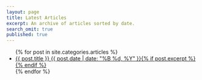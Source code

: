 ```yaml
---
layout: page
title: Latest Articles
excerpt: An archive of articles sorted by date.
search_omit: true
published: true
---
```


<ul class="post-list">
{% for post in site.categories.articles %} 
  <li><article><a href="{{ site.url }}{{ post.url }}">{{ post.title }} <span class="entry-date"><time datetime="{{ post.date | date_to_xmlschema }}">{{ post.date | date: "%B %d, %Y" }}</time></span>{% if post.excerpt %} <!--span class="excerpt">{{ post.excerpt | remove: '\[ ... \]' | remove: '\( ... \)' | markdownify | strip_html | strip_newlines | escape_once }}</span-->{% endif %}</a></article></li>
{% endfor %}
</ul>
